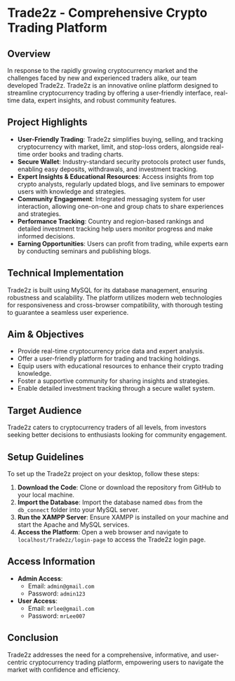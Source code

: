 # Trade2z - Comprehensive Crypto Trading Platform

## Overview
In response to the rapidly growing cryptocurrency market and the challenges faced by new and experienced traders alike, our team developed Trade2z. Trade2z is an innovative online platform designed to streamline cryptocurrency trading by offering a user-friendly interface, real-time data, expert insights, and robust community features.

## Project Highlights
- **User-Friendly Trading**: Trade2z simplifies buying, selling, and tracking cryptocurrency with market, limit, and stop-loss orders, alongside real-time order books and trading charts.
- **Secure Wallet**: Industry-standard security protocols protect user funds, enabling easy deposits, withdrawals, and investment tracking.
- **Expert Insights & Educational Resources**: Access insights from top crypto analysts, regularly updated blogs, and live seminars to empower users with knowledge and strategies.
- **Community Engagement**: Integrated messaging system for user interaction, allowing one-on-one and group chats to share experiences and strategies.
- **Performance Tracking**: Country and region-based rankings and detailed investment tracking help users monitor progress and make informed decisions.
- **Earning Opportunities**: Users can profit from trading, while experts earn by conducting seminars and publishing blogs.

## Technical Implementation
Trade2z is built using MySQL for its database management, ensuring robustness and scalability. The platform utilizes modern web technologies for responsiveness and cross-browser compatibility, with thorough testing to guarantee a seamless user experience.

## Aim & Objectives
- Provide real-time cryptocurrency price data and expert analysis.
- Offer a user-friendly platform for trading and tracking holdings.
- Equip users with educational resources to enhance their crypto trading knowledge.
- Foster a supportive community for sharing insights and strategies.
- Enable detailed investment tracking through a secure wallet system.

## Target Audience
Trade2z caters to cryptocurrency traders of all levels, from investors seeking better decisions to enthusiasts looking for community engagement.

## Setup Guidelines
To set up the Trade2z project on your desktop, follow these steps:

1. **Download the Code**: Clone or download the repository from GitHub to your local machine.
2. **Import the Database**: Import the database named `dbms` from the `db_connect` folder into your MySQL server.
3. **Run the XAMPP Server**: Ensure XAMPP is installed on your machine and start the Apache and MySQL services.
4. **Access the Platform**: Open a web browser and navigate to `localhost/Trade2z/login-page` to access the Trade2z login page.

## Access Information
- **Admin Access**:
  - Email: `admin@gmail.com`
  - Password: `admin123`
- **User Access**:
  - Email: `mrlee@gmail.com`
  - Password: `mrLee007`

## Conclusion
Trade2z addresses the need for a comprehensive, informative, and user-centric cryptocurrency trading platform, empowering users to navigate the market with confidence and efficiency.
